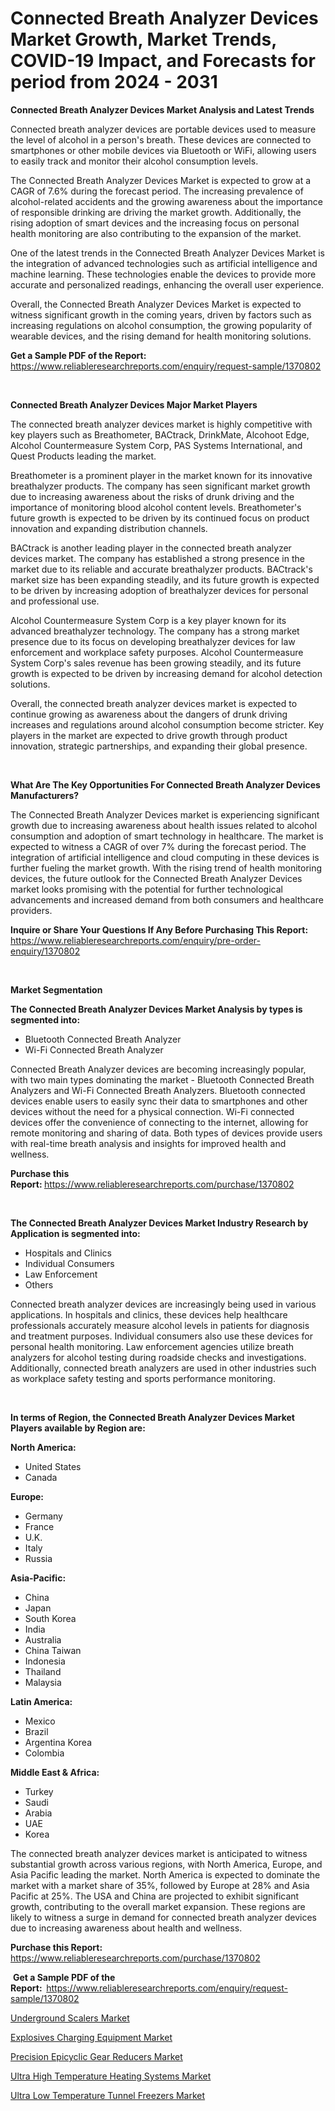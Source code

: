 <p><h1>Connected Breath Analyzer Devices Market Growth, Market Trends, COVID-19 Impact, and Forecasts for period from 2024 - 2031</h1></p><p><strong>Connected Breath Analyzer Devices Market Analysis and Latest Trends</strong></p>
<p><p>Connected breath analyzer devices are portable devices used to measure the level of alcohol in a person's breath. These devices are connected to smartphones or other mobile devices via Bluetooth or WiFi, allowing users to easily track and monitor their alcohol consumption levels.</p><p>The Connected Breath Analyzer Devices Market is expected to grow at a CAGR of 7.6% during the forecast period. The increasing prevalence of alcohol-related accidents and the growing awareness about the importance of responsible drinking are driving the market growth. Additionally, the rising adoption of smart devices and the increasing focus on personal health monitoring are also contributing to the expansion of the market.</p><p>One of the latest trends in the Connected Breath Analyzer Devices Market is the integration of advanced technologies such as artificial intelligence and machine learning. These technologies enable the devices to provide more accurate and personalized readings, enhancing the overall user experience.</p><p>Overall, the Connected Breath Analyzer Devices Market is expected to witness significant growth in the coming years, driven by factors such as increasing regulations on alcohol consumption, the growing popularity of wearable devices, and the rising demand for health monitoring solutions.</p></p>
<p><strong>Get a Sample PDF of the Report:&nbsp;</strong> <a href="https://www.reliableresearchreports.com/enquiry/request-sample/1370802">https://www.reliableresearchreports.com/enquiry/request-sample/1370802</a></p>
<p>&nbsp;</p>
<p><strong>Connected Breath Analyzer Devices Major Market Players</strong></p>
<p><p>The connected breath analyzer devices market is highly competitive with key players such as Breathometer, BACtrack, DrinkMate, Alcohoot Edge, Alcohol Countermeasure System Corp, PAS Systems International, and Quest Products leading the market.</p><p>Breathometer is a prominent player in the market known for its innovative breathalyzer products. The company has seen significant market growth due to increasing awareness about the risks of drunk driving and the importance of monitoring blood alcohol content levels. Breathometer's future growth is expected to be driven by its continued focus on product innovation and expanding distribution channels.</p><p>BACtrack is another leading player in the connected breath analyzer devices market. The company has established a strong presence in the market due to its reliable and accurate breathalyzer products. BACtrack's market size has been expanding steadily, and its future growth is expected to be driven by increasing adoption of breathalyzer devices for personal and professional use.</p><p>Alcohol Countermeasure System Corp is a key player known for its advanced breathalyzer technology. The company has a strong market presence due to its focus on developing breathalyzer devices for law enforcement and workplace safety purposes. Alcohol Countermeasure System Corp's sales revenue has been growing steadily, and its future growth is expected to be driven by increasing demand for alcohol detection solutions.</p><p>Overall, the connected breath analyzer devices market is expected to continue growing as awareness about the dangers of drunk driving increases and regulations around alcohol consumption become stricter. Key players in the market are expected to drive growth through product innovation, strategic partnerships, and expanding their global presence.</p></p>
<p>&nbsp;</p>
<p><strong>What Are The Key Opportunities For Connected Breath Analyzer Devices Manufacturers?</strong></p>
<p><p>The Connected Breath Analyzer Devices market is experiencing significant growth due to increasing awareness about health issues related to alcohol consumption and adoption of smart technology in healthcare. The market is expected to witness a CAGR of over 7% during the forecast period. The integration of artificial intelligence and cloud computing in these devices is further fueling the market growth. With the rising trend of health monitoring devices, the future outlook for the Connected Breath Analyzer Devices market looks promising with the potential for further technological advancements and increased demand from both consumers and healthcare providers.</p></p>
<p><strong>Inquire or Share Your Questions If Any Before Purchasing This Report:</strong> <a href="https://www.reliableresearchreports.com/enquiry/pre-order-enquiry/1370802">https://www.reliableresearchreports.com/enquiry/pre-order-enquiry/1370802</a></p>
<p>&nbsp;</p>
<p><strong>Market Segmentation</strong></p>
<p><strong>The Connected Breath Analyzer Devices Market Analysis by types is segmented into:</strong></p>
<p><ul><li>Bluetooth Connected Breath Analyzer</li><li>Wi-Fi Connected Breath Analyzer</li></ul></p>
<p><p>Connected Breath Analyzer devices are becoming increasingly popular, with two main types dominating the market - Bluetooth Connected Breath Analyzers and Wi-Fi Connected Breath Analyzers. Bluetooth connected devices enable users to easily sync their data to smartphones and other devices without the need for a physical connection. Wi-Fi connected devices offer the convenience of connecting to the internet, allowing for remote monitoring and sharing of data. Both types of devices provide users with real-time breath analysis and insights for improved health and wellness.</p></p>
<p><strong>Purchase this Report:&nbsp;</strong><a href="https://www.reliableresearchreports.com/purchase/1370802">https://www.reliableresearchreports.com/purchase/1370802</a></p>
<p>&nbsp;</p>
<p><strong>The Connected Breath Analyzer Devices Market Industry Research by Application is segmented into:</strong></p>
<p><ul><li>Hospitals and Clinics</li><li>Individual Consumers</li><li>Law Enforcement</li><li>Others</li></ul></p>
<p><p>Connected breath analyzer devices are increasingly being used in various applications. In hospitals and clinics, these devices help healthcare professionals accurately measure alcohol levels in patients for diagnosis and treatment purposes. Individual consumers also use these devices for personal health monitoring. Law enforcement agencies utilize breath analyzers for alcohol testing during roadside checks and investigations. Additionally, connected breath analyzers are used in other industries such as workplace safety testing and sports performance monitoring.</p></p>
<p>&nbsp;</p>
<p><strong>In terms of Region, the Connected Breath Analyzer Devices Market Players available by Region are:</strong></p>
<p>
    <p> <strong> North America: </strong>
        <ul>
            <li>United States</li>
            <li>Canada</li>
        </ul>
        </p> 
    <p> <strong> Europe: </strong>
        <ul>
            <li>Germany</li>
            <li>France</li>
            <li>U.K.</li>
            <li>Italy</li>
            <li>Russia</li>
        </ul>
        </p> 
    <p> <strong> Asia-Pacific: </strong>
        <ul>
            <li>China</li>
            <li>Japan</li>
            <li>South Korea</li>
            <li>India</li>
            <li>Australia</li>
            <li>China Taiwan</li>
            <li>Indonesia</li>
            <li>Thailand</li>
            <li>Malaysia</li>
        </ul>
        </p> 
    <p> <strong> Latin America: </strong>
        <ul>
            <li>Mexico</li>
            <li>Brazil</li>
            <li>Argentina Korea</li>
            <li>Colombia</li>
        </ul>
        </p> 
    <p> <strong> Middle East & Africa: </strong>
        <ul>
            <li>Turkey</li>
            <li>Saudi</li>
            <li>Arabia</li>
            <li>UAE</li>
            <li>Korea</li>
        </ul>
    </p>
    </p>
<p><p>The connected breath analyzer devices market is anticipated to witness substantial growth across various regions, with North America, Europe, and Asia Pacific leading the market. North America is expected to dominate the market with a market share of 35%, followed by Europe at 28% and Asia Pacific at 25%. The USA and China are projected to exhibit significant growth, contributing to the overall market expansion. These regions are likely to witness a surge in demand for connected breath analyzer devices due to increasing awareness about health and wellness.</p></p>
<p><strong>Purchase this Report: </strong><a href="https://www.reliableresearchreports.com/purchase/1370802">https://www.reliableresearchreports.com/purchase/1370802</a></p>
<p>&nbsp;<strong>Get a Sample PDF of the Report:&nbsp;&nbsp;</strong><a href="https://www.reliableresearchreports.com/enquiry/request-sample/1370802">https://www.reliableresearchreports.com/enquiry/request-sample/1370802</a></p>
<p><strong></strong></p>
<p><p><a href="https://medium.com/@anmolreportprime/underground-scalers-market-trends-forecast-and-competitive-analysis-to-2031-83696e09ced3">Underground Scalers Market</a></p><p><a href="https://medium.com/@anmolreportprime/explosives-charging-equipment-market-analysis-and-sze-forecasted-for-period-from-2024-to-2031-2463d7fca93e">Explosives Charging Equipment Market</a></p><p><a href="https://medium.com/@anmolreportprime/precision-epicyclic-gear-reducers-market-analysis-its-cagr-market-segmentation-and-global-8b79a5795a04">Precision Epicyclic Gear Reducers Market</a></p><p><a href="https://medium.com/@anmolreportprime/ultra-high-temperature-heating-systems-market-outlook-industry-overview-and-forecast-2024-to-d8fd07249608">Ultra High Temperature Heating Systems Market</a></p><p><a href="https://medium.com/@anmolreportprime/ultra-low-temperature-tunnel-freezers-market-exploring-market-share-market-trends-and-future-91b1cc6aa578">Ultra Low Temperature Tunnel Freezers Market</a></p></p>
